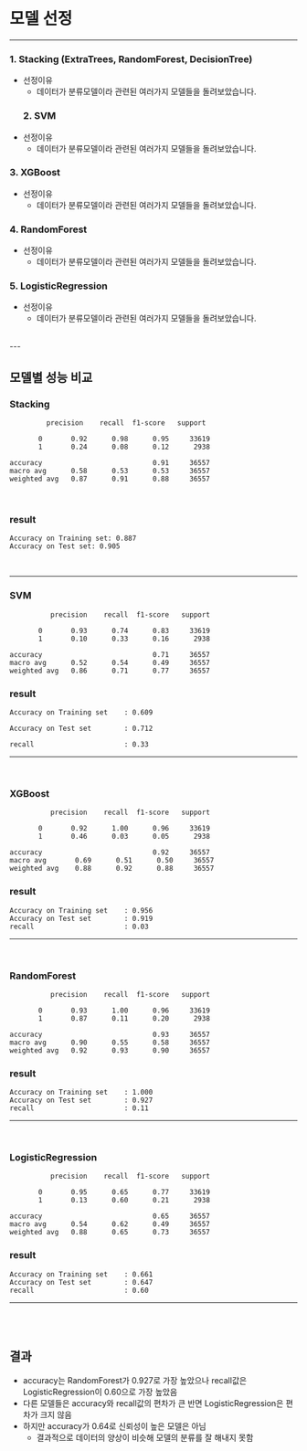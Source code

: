# 모델 선정
---

### 1. Stacking (ExtraTrees, RandomForest, DecisionTree)
- 선정이유
  - 데이터가 분류모델이라 관련된 여러가지 모델들을 돌려보았습니다.
  ### 2. SVM
- 선정이유
  - 데이터가 분류모델이라 관련된 여러가지 모델들을 돌려보았습니다.
### 3. XGBoost
- 선정이유
  - 데이터가 분류모델이라 관련된 여러가지 모델들을 돌려보았습니다.
### 4. RandomForest
- 선정이유
  - 데이터가 분류모델이라 관련된 여러가지 모델들을 돌려보았습니다.
### 5. LogisticRegression
- 선정이유
  -  데이터가 분류모델이라 관련된 여러가지 모델들을 돌려보았습니다.

<br>
---

<br>

## 모델별 성능 비교

### Stacking
             precision    recall  f1-score   support

           0       0.92      0.98      0.95     33619
           1       0.24      0.08      0.12      2938

    accuracy                           0.91     36557
    macro avg      0.58      0.53      0.53     36557
    weighted avg   0.87      0.91      0.88     36557
<br>

### result
    Accuracy on Training set: 0.887
    Accuracy on Test set: 0.905

<br>

--- 

### SVM

              precision    recall  f1-score   support

           0       0.93      0.74      0.83     33619
           1       0.10      0.33      0.16      2938

    accuracy                           0.71     36557
    macro avg      0.52      0.54      0.49     36557
    weighted avg   0.86      0.71      0.77     36557

### result 

    Accuracy on Training set    : 0.609

    Accuracy on Test set        : 0.712

    recall                      : 0.33

---

<br>

### XGBoost

              precision    recall  f1-score   support

           0       0.92      1.00      0.96     33619
           1       0.46      0.03      0.05      2938

    accuracy                           0.92     36557
    macro avg       0.69      0.51      0.50     36557
    weighted avg    0.88      0.92      0.88     36557

### result
    Accuracy on Training set    : 0.956
    Accuracy on Test set        : 0.919
    recall                      : 0.03

---
<br>

### RandomForest

              precision    recall  f1-score   support

           0       0.93      1.00      0.96     33619
           1       0.87      0.11      0.20      2938

    accuracy                           0.93     36557
    macro avg      0.90      0.55      0.58     36557
    weighted avg   0.92      0.93      0.90     36557

### result
    Accuracy on Training set    : 1.000
    Accuracy on Test set        : 0.927
    recall                      : 0.11

---
<br>

### LogisticRegression

              precision    recall  f1-score   support

           0       0.95      0.65      0.77     33619
           1       0.13      0.60      0.21      2938

    accuracy                           0.65     36557
    macro avg      0.54      0.62      0.49     36557
    weighted avg   0.88      0.65      0.73     36557

### result
    Accuracy on Training set    : 0.661
    Accuracy on Test set        : 0.647
    recall                      : 0.60

---
<br>
<br>

## 결과

- accuracy는 RandomForest가 0.927로 가장 높았으나 recall값은 LogisticRegression이 0.60으로 가장 높았음
- 다른 모델들은 accuracy와 recall값의 편차가 큰 반면 LogisticRegression은 편차가 크지 않음
- 하지만 accuracy가 0.64로 신뢰성이 높은 모델은 아님
    - 결과적으로 데이터의 양상이 비슷해 모델의 분류를 잘 해내지 못함
  